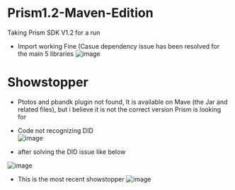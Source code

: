 # Prism1.2-Maven-Edition
Taking Prism SDK V1.2 for a run

- Import working Fine (Casue dependency issue has been resolved for the main 5 libraries
![image](https://user-images.githubusercontent.com/13464651/139874725-8b26d901-438b-4b25-986c-7d3cb9e300e7.png)


# Showstopper
- Ptotos and pbandk plugin not found, It is available on Mave (the Jar and related files), but i believe it is not the correct version Prism is looking for

- Code not recognizing DID  
 ![image](https://user-images.githubusercontent.com/13464651/139874478-dac9d857-7145-454f-b820-64799a78b8a1.png)
  

- after solving the DID issue like below


 ![image](https://user-images.githubusercontent.com/13464651/139874590-30316009-ad11-44b3-80a6-c2e876a76fff.png)


- This is the most recent showstopper
![image](https://user-images.githubusercontent.com/13464651/139874948-8259a076-8633-4da1-9d4c-3b5d8268dce8.png)

